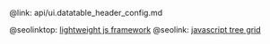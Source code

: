 @link: api/ui.datatable_header_config.md

@seolinktop: [lightweight js framework](https://webix.com)
@seolink: [javascript tree grid](https://webix.com/widget/treetable/)